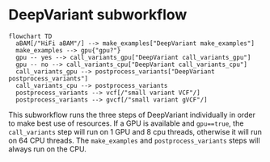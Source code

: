# DeepVariant subworkflow

```mermaid
flowchart TD
  aBAM[/"HiFi aBAM"/] --> make_examples["DeepVariant make_examples"]
  make_examples --> gpu{"gpu?"}
  gpu -- yes --> call_variants_gpu["DeepVariant call_variants_gpu"]
  gpu -- no --> call_variants_cpu["DeepVariant call_variants_cpu"]
  call_variants_gpu --> postprocess_variants["DeepVariant postprocess_variants"]
  call_variants_cpu --> postprocess_variants
  postprocess_variants --> vcf[/"small variant VCF"/]
  postprocess_variants --> gvcf[/"small variant gVCF"/]
```

This subworkflow runs the three steps of DeepVariant individually in order to make best use of resources.  If a GPU is available and `gpu==true`, the `call_variants` step will run on 1 GPU and 8 cpu threads, otherwise it will run on 64 CPU threads.  The `make_examples` and `postprocess_variants` steps will always run on the CPU.

